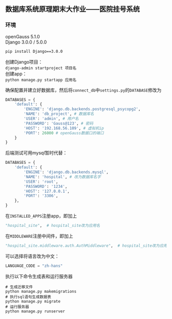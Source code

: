 ## 数据库系统原理期末大作业——医院挂号系统

### 环境  
openGauss 5.1.0  
Django 3.0.0  / 5.0.0

```bash
pip install Django==3.0.0
```

创建Django项目：  
`django-admin startproject 项目名`  
创建app：  
`python manage.py startapp 应用名`  

确保配置并建立好数据库，然后将`connect_db`中`settings.py`的`DATABASE`修改为  
```py
DATABASES = {
    'default': {
        'ENGINE': 'django.db.backends.postgresql_psycopg2',
        'NAME': 'db_project', # 数据库名
        'USER': 'admin', # 用户名
        'PASSWORD': 'Gauss@123', # 密码
        'HOST': '192.168.56.109', # 虚拟机ip
        'PORT': 26000 # openGauss数据口的端口
    }
}
```
后端测试可用mysql暂时代替：
```py
DATABASES = {
    'default': {
        'ENGINE': 'django.db.backends.mysql',
        'NAME': 'hospital', # 改为数据库名字
        'USER': 'root',
        'PASSWORD': '1234',
        'HOST': '127.0.0.1',
        'PORT': '3306',
    },
}
```

在`INSTALLED_APPS`注册app，即加上
```py
"hospital_site",  # hospital_site改为应用名
```
在`MIDDLEWARE`注册中间件，即加上
```py
"hospital_site.middleware.auth.AuthMiddleware",  # hospital_site改为应用名
```
可以选择将语言改为中文：
```py
LANGUAGE_CODE = "zh-hans"
```

执行以下命令生成表和运行服务器  
```
# 生成迁移文件
python manage.py makemigrations
# 执行sql语句生成数据表
python manage.py migrate
# 运行服务器
python manage.py runserver
```
